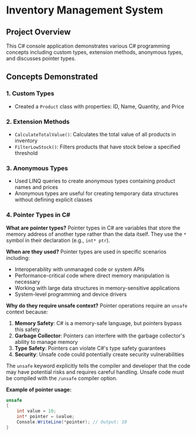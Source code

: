 # Inventory Management System

## Project Overview
This C# console application demonstrates various C# programming concepts including custom types, extension methods, anonymous types, and discusses pointer types.

## Concepts Demonstrated

### 1. Custom Types
- Created a `Product` class with properties: ID, Name, Quantity, and Price

### 2. Extension Methods
- `CalculateTotalValue()`: Calculates the total value of all products in inventory
- `FilterLowStock()`: Filters products that have stock below a specified threshold

### 3. Anonymous Types
- Used LINQ queries to create anonymous types containing product names and prices
- Anonymous types are useful for creating temporary data structures without defining explicit classes

### 4. Pointer Types in C#

**What are pointer types?**
Pointer types in C# are variables that store the memory address of another type rather than the data itself. They use the `*` symbol in their declaration (e.g., `int* ptr`).

**When are they used?**
Pointer types are used in specific scenarios including:
- Interoperability with unmanaged code or system APIs
- Performance-critical code where direct memory manipulation is necessary
- Working with large data structures in memory-sensitive applications
- System-level programming and device drivers

**Why do they require unsafe context?**
Pointer operations require an `unsafe` context because:
1. **Memory Safety**: C# is a memory-safe language, but pointers bypass this safety
2. **Garbage Collector**: Pointers can interfere with the garbage collector's ability to manage memory
3. **Type Safety**: Pointers can violate C#'s type safety guarantees
4. **Security**: Unsafe code could potentially create security vulnerabilities

The `unsafe` keyword explicitly tells the compiler and developer that the code may have potential risks and requires careful handling. Unsafe code must be compiled with the `/unsafe` compiler option.

**Example of pointer usage:**
```csharp
unsafe 
{
    int value = 10;
    int* pointer = &value;
    Console.WriteLine(*pointer); // Output: 10
}
